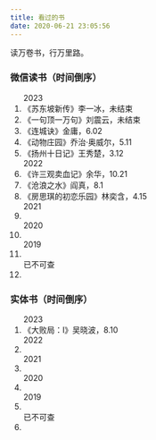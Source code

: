 ```yaml
---
title: 看过的书
date: 2020-06-21 23:05:56
---
```


读万卷书，行万里路。

<h3>微信读书<sd>（时间倒序）</sd></h3>
<ol>
    <sd-time>2023</sd-time>
    <li>《苏东坡新传》<sd>李一冰，未结束</li>
    <li>《一句顶一万句》<sd>刘震云，未结束</li>
    <li>《连城诀》<sd>金庸，6.02</li>
    <li>《动物庄园》<sd>乔治·奥威尔，5.11</li>
    <li>《扬州十日记》<sd>王秀楚，3.12</li>
    <sd-time>2022</sd-time>
    <li>《许三观卖血记》<sd>余华，10.21</li>
    <li>《沧浪之水》<sd>阎真，8.1</li>
    <li>《房思琪的初恋乐园》<sd>林奕含，4.15</sd></li>
    <sd-time>2021</sd-time>
    <li><sd></sd></li>
    <sd-time>2020</sd-time>
    <li><sd></sd></li>
    <sd-time>2019</sd-time>
    <li><sd></sd></li>
    <sd-time>已不可查</sd-time>
    <li><sd></sd></li>
</ol>

<h3>实体书<sd>（时间倒序）</sd></h3>
<ol>
    <sd-time>2023</sd-time>
    <li>《大败局：Ⅰ》<sd>吴晓波，8.10</li>
    <sd-time>2022</sd-time>
    <li><sd></sd></li>
    <sd-time>2021</sd-time>
    <li><sd></sd></li>
    <sd-time>2020</sd-time>
    <li><sd></sd></li>
    <sd-time>2019</sd-time>
    <li><sd></sd></li>
    <sd-time>已不可查</sd-time>
    <li><sd></sd></li>
</ol>

